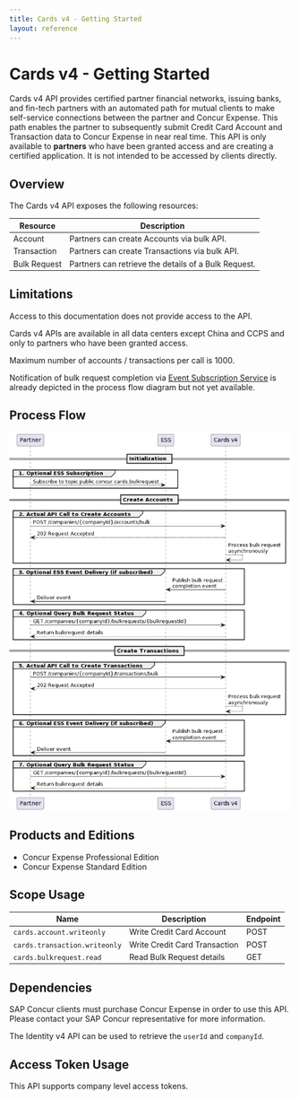 ```yaml
---
title: Cards v4 - Getting Started
layout: reference
---
```


# Cards v4 - Getting Started

Cards v4 API provides certified partner financial networks, issuing banks, and fin-tech partners with an automated path for mutual clients to make self-service connections between the partner and Concur Expense. This path enables the partner to subsequently submit Credit Card Account and Transaction data to Concur Expense in near real time. This API is only available to **partners** who have been granted access and are creating a certified application. It is not intended to be accessed by clients directly.

## <a name="overview"></a>Overview

The Cards v4 API exposes the following resources:

Resource|Description
---|---
Account|Partners can create Accounts via bulk API.
Transaction|Partners can create Transactions via bulk API.
Bulk Request|Partners can retrieve the details of a Bulk Request.

## <a name="limitations"></a>Limitations

Access to this documentation does not provide access to the API. 

Cards v4 APIs are available in all data centers except China and CCPS and only to partners who have been granted access.

Maximum number of accounts / transactions per call is 1000.

Notification of bulk request completion via [Event Subscription Service](/api-reference/ess/v4.event-subscription.html) is already depicted in the process flow diagram but not yet available.

## <a name="process-flow"></a>Process Flow

![CardsV4ProcessFlow](./v4.cards-get-started-process-flow.png)

## <a name="products-editions"></a>Products and Editions

* Concur Expense Professional Edition
* Concur Expense Standard Edition

## <a name="scope-usage"></a>Scope Usage

Name|Description|Endpoint
---|---|---
`cards.account.writeonly`|Write Credit Card Account|POST
`cards.transaction.writeonly`|Write Credit Card Transaction|POST
`cards.bulkrequest.read`|Read Bulk Request details|GET

## <a name="dependencies"></a>Dependencies

SAP Concur clients must purchase Concur Expense in order to use this API. Please contact your SAP Concur representative for more information.

The Identity v4 API can be used to retrieve the `userId` and `companyId`.

## <a name="access-token-usage"></a>Access Token Usage

This API supports company level access tokens.

